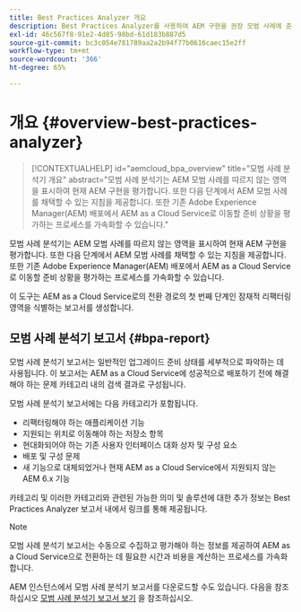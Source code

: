 ```yaml
---
title: Best Practices Analyzer 개요
description: Best Practices Analyzer를 사용하여 AEM 구현을 권장 모범 사례에 준하도록 평가하는 방법을 알아봅니다
exl-id: 46c567f8-91e2-4d85-98bd-61d183b887d5
source-git-commit: bc3c054e781789aa2a2b94f77b0616caec15e2ff
workflow-type: tm+mt
source-wordcount: '366'
ht-degree: 65%

---
```


# 개요 {#overview-best-practices-analyzer}

>[!CONTEXTUALHELP]
>id="aemcloud_bpa_overview"
>title="모범 사례 분석기 개요"
>abstract="모범 사례 분석기는 AEM 모범 사례를 따르지 않는 영역을 표시하여 현재 AEM 구현을 평가합니다. 또한 다음 단계에서 AEM 모범 사례를 채택할 수 있는 지침을 제공합니다. 또한 기존 Adobe Experience Manager(AEM) 배포에서 AEM as a Cloud Service로 이동할 준비 상황을 평가하는 프로세스를 가속화할 수 있습니다."

모범 사례 분석기는 AEM 모범 사례를 따르지 않는 영역을 표시하여 현재 AEM 구현을 평가합니다. 또한 다음 단계에서 AEM 모범 사례를 채택할 수 있는 지침을 제공합니다. 또한 기존 Adobe Experience Manager(AEM) 배포에서 AEM as a Cloud Service로 이동할 준비 상황을 평가하는 프로세스를 가속화할 수 있습니다.

이 도구는 AEM as a Cloud Service로의 전환 경로의 첫 번째 단계인 잠재적 리팩터링 영역을 식별하는 보고서를 생성합니다.

## 모범 사례 분석기 보고서 {#bpa-report}

모범 사례 분석기 보고서는 일반적인 업그레이드 준비 상태를 세부적으로 파악하는 데 사용됩니다. 이 보고서는 AEM as a Cloud Service에 성공적으로 배포하기 전에 해결해야 하는 문제 카테고리 내의 검색 결과로 구성됩니다.

모범 사례 분석기 보고서에는 다음 카테고리가 포함됩니다.

* 리팩터링해야 하는 애플리케이션 기능
* 지원되는 위치로 이동해야 하는 저장소 항목
* 현대화되어야 하는 기존 사용자 인터페이스 대화 상자 및 구성 요소
* 배포 및 구성 문제
* 새 기능으로 대체되었거나 현재 AEM as a Cloud Service에서 지원되지 않는 AEM 6.x 기능

카테고리 및 이러한 카테고리와 관련된 가능한 의미 및 솔루션에 대한 추가 정보는 Best Practices Analyzer 보고서 내에서 링크를 통해 제공됩니다.

>[!NOTE]
>모범 사례 분석기 보고서는 수동으로 수집하고 평가해야 하는 정보를 제공하여 AEM as a Cloud Service으로 전환하는 데 필요한 시간과 비용을 계산하는 프로세스를 가속화합니다.

AEM 인스턴스에서 모범 사례 분석기 보고서를 다운로드할 수도 있습니다. 다음을 참조하십시오 [모범 사례 분석기 보고서 보기](/help/journey-migration/best-practices-analyzer/using-best-practices-analyzer.md#viewing-report) 을 참조하십시오.
